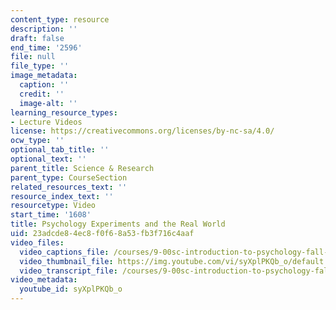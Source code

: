 ```yaml
---
content_type: resource
description: ''
draft: false
end_time: '2596'
file: null
file_type: ''
image_metadata:
  caption: ''
  credit: ''
  image-alt: ''
learning_resource_types:
- Lecture Videos
license: https://creativecommons.org/licenses/by-nc-sa/4.0/
ocw_type: ''
optional_tab_title: ''
optional_text: ''
parent_title: Science & Research
parent_type: CourseSection
related_resources_text: ''
resource_index_text: ''
resourcetype: Video
start_time: '1608'
title: Psychology Experiments and the Real World
uid: 23adcde8-4ec8-f0f6-8a53-fb3f716c4aaf
video_files:
  video_captions_file: /courses/9-00sc-introduction-to-psychology-fall-2011/743eac62d53650a6a939ea73803557b2_syXplPKQb_o.vtt
  video_thumbnail_file: https://img.youtube.com/vi/syXplPKQb_o/default.jpg
  video_transcript_file: /courses/9-00sc-introduction-to-psychology-fall-2011/1e456ef5039fe225fdac70079e30c02b_syXplPKQb_o.pdf
video_metadata:
  youtube_id: syXplPKQb_o
---
```

